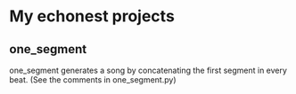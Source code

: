 # My echonest projects

## one_segment
one_segment generates a song by concatenating the first segment in every beat.
(See the comments in one_segment.py)
